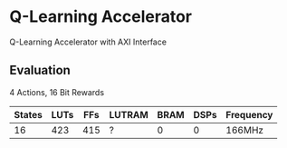 # Q-Learning Accelerator

Q-Learning Accelerator with AXI Interface


## Evaluation

4 Actions, 16 Bit Rewards

| States | LUTs | FFs | LUTRAM | BRAM | DSPs | Frequency |
| ------ | ------ | ------ | ------ | ------ | ------ | ------ |
| 16 | 423 | 415 | ? | 0 | 0 | 166MHz |
